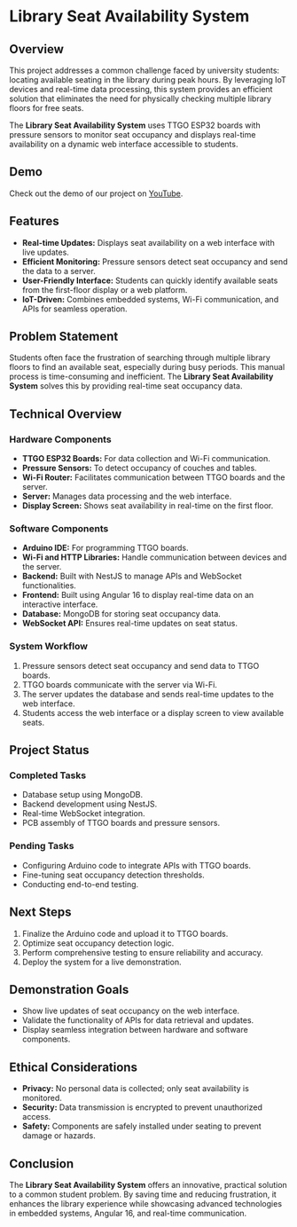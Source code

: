 # Library Seat Availability System

## Overview

This project addresses a common challenge faced by university students: locating available seating in the library during peak hours. By leveraging IoT devices and real-time data processing, this system provides an efficient solution that eliminates the need for physically checking multiple library floors for free seats.

The **Library Seat Availability System** uses TTGO ESP32 boards with pressure sensors to monitor seat occupancy and displays real-time availability on a dynamic web interface accessible to students.

## Demo

Check out the demo of our project on [YouTube](https://www.youtube.com/watch?v=YOUR_VIDEO_ID).
## Features

- **Real-time Updates:** Displays seat availability on a web interface with live updates.
- **Efficient Monitoring:** Pressure sensors detect seat occupancy and send the data to a server.
- **User-Friendly Interface:** Students can quickly identify available seats from the first-floor display or a web platform.
- **IoT-Driven:** Combines embedded systems, Wi-Fi communication, and APIs for seamless operation.

## Problem Statement

Students often face the frustration of searching through multiple library floors to find an available seat, especially during busy periods. This manual process is time-consuming and inefficient. The **Library Seat Availability System** solves this by providing real-time seat occupancy data.

## Technical Overview

### Hardware Components

- **TTGO ESP32 Boards:** For data collection and Wi-Fi communication.
- **Pressure Sensors:** To detect occupancy of couches and tables.
- **Wi-Fi Router:** Facilitates communication between TTGO boards and the server.
- **Server:** Manages data processing and the web interface.
- **Display Screen:** Shows seat availability in real-time on the first floor.

### Software Components

- **Arduino IDE:** For programming TTGO boards.
- **Wi-Fi and HTTP Libraries:** Handle communication between devices and the server.
- **Backend:** Built with NestJS to manage APIs and WebSocket functionalities.
- **Frontend:** Built using Angular 16 to display real-time data on an interactive interface.
- **Database:** MongoDB for storing seat occupancy data.
- **WebSocket API:** Ensures real-time updates on seat status.

### System Workflow

1. Pressure sensors detect seat occupancy and send data to TTGO boards.
2. TTGO boards communicate with the server via Wi-Fi.
3. The server updates the database and sends real-time updates to the web interface.
4. Students access the web interface or a display screen to view available seats.

## Project Status

### Completed Tasks

- Database setup using MongoDB.
- Backend development using NestJS.
- Real-time WebSocket integration.
- PCB assembly of TTGO boards and pressure sensors.

### Pending Tasks

- Configuring Arduino code to integrate APIs with TTGO boards.
- Fine-tuning seat occupancy detection thresholds.
- Conducting end-to-end testing.

## Next Steps

1. Finalize the Arduino code and upload it to TTGO boards.
2. Optimize seat occupancy detection logic.
3. Perform comprehensive testing to ensure reliability and accuracy.
4. Deploy the system for a live demonstration.

## Demonstration Goals

- Show live updates of seat occupancy on the web interface.
- Validate the functionality of APIs for data retrieval and updates.
- Display seamless integration between hardware and software components.

## Ethical Considerations

- **Privacy:** No personal data is collected; only seat availability is monitored.
- **Security:** Data transmission is encrypted to prevent unauthorized access.
- **Safety:** Components are safely installed under seating to prevent damage or hazards.

## Conclusion

The **Library Seat Availability System** offers an innovative, practical solution to a common student problem. By saving time and reducing frustration, it enhances the library experience while showcasing advanced technologies in embedded systems, Angular 16, and real-time communication.

